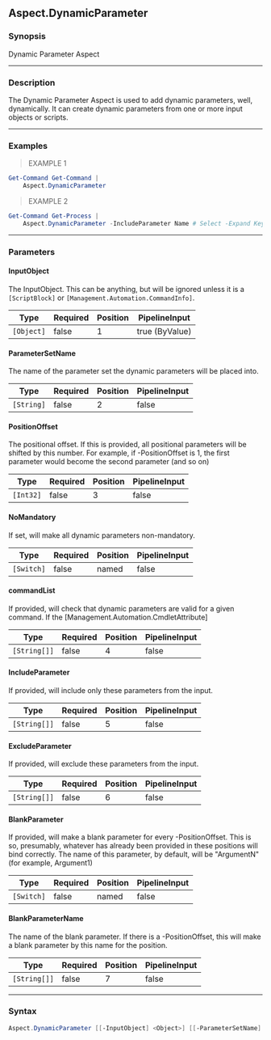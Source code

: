 Aspect.DynamicParameter
-----------------------

### Synopsis
Dynamic Parameter Aspect

---

### Description

The Dynamic Parameter Aspect is used to add dynamic parameters, well, dynamically.
It can create dynamic parameters from one or more input objects or scripts.

---

### Examples
> EXAMPLE 1

```PowerShell
Get-Command Get-Command | 
    Aspect.DynamicParameter
```
> EXAMPLE 2

```PowerShell
Get-Command Get-Process | 
    Aspect.DynamicParameter -IncludeParameter Name # Select -Expand Keys | Should -Be Name
```

---

### Parameters
#### **InputObject**
The InputObject.
This can be anything, but will be ignored unless it is a `[ScriptBlock]` or `[Management.Automation.CommandInfo]`.

|Type      |Required|Position|PipelineInput |
|----------|--------|--------|--------------|
|`[Object]`|false   |1       |true (ByValue)|

#### **ParameterSetName**
The name of the parameter set the dynamic parameters will be placed into.

|Type      |Required|Position|PipelineInput|
|----------|--------|--------|-------------|
|`[String]`|false   |2       |false        |

#### **PositionOffset**
The positional offset.  If this is provided, all positional parameters will be shifted by this number.
For example, if -PositionOffset is 1, the first parameter would become the second parameter (and so on)

|Type     |Required|Position|PipelineInput|
|---------|--------|--------|-------------|
|`[Int32]`|false   |3       |false        |

#### **NoMandatory**
If set, will make all dynamic parameters non-mandatory.

|Type      |Required|Position|PipelineInput|
|----------|--------|--------|-------------|
|`[Switch]`|false   |named   |false        |

#### **commandList**
If provided, will check that dynamic parameters are valid for a given command.
If the [Management.Automation.CmdletAttribute]

|Type        |Required|Position|PipelineInput|
|------------|--------|--------|-------------|
|`[String[]]`|false   |4       |false        |

#### **IncludeParameter**
If provided, will include only these parameters from the input.

|Type        |Required|Position|PipelineInput|
|------------|--------|--------|-------------|
|`[String[]]`|false   |5       |false        |

#### **ExcludeParameter**
If provided, will exclude these parameters from the input.

|Type        |Required|Position|PipelineInput|
|------------|--------|--------|-------------|
|`[String[]]`|false   |6       |false        |

#### **BlankParameter**
If provided, will make a blank parameter for every -PositionOffset.
This is so, presumably, whatever has already been provided in these positions will bind correctly.
The name of this parameter, by default, will be "ArgumentN" (for example, Argument1)

|Type      |Required|Position|PipelineInput|
|----------|--------|--------|-------------|
|`[Switch]`|false   |named   |false        |

#### **BlankParameterName**
The name of the blank parameter.
If there is a -PositionOffset, this will make a blank parameter by this name for the position.

|Type        |Required|Position|PipelineInput|
|------------|--------|--------|-------------|
|`[String[]]`|false   |7       |false        |

---

### Syntax
```PowerShell
Aspect.DynamicParameter [[-InputObject] <Object>] [[-ParameterSetName] <String>] [[-PositionOffset] <Int32>] [-NoMandatory] [[-commandList] <String[]>] [[-IncludeParameter] <String[]>] [[-ExcludeParameter] <String[]>] [-BlankParameter] [[-BlankParameterName] <String[]>] [<CommonParameters>]
```
